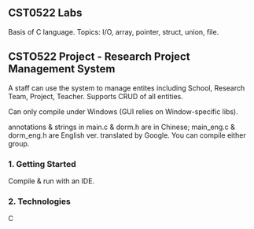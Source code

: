 ## CST0522 Labs
Basis of C language. Topics: I/O, array, pointer, struct, union, file.



## CSTO522 Project - Research Project Management System
A staff can use the system to manage entites including School, Research Team, Project, Teacher.  Supports CRUD of all entities.

Can only compile under Windows (GUI relies on Window-specific libs).

annotations & strings in main.c & dorm.h are in Chinese; main_eng.c & dorm_eng.h are English ver. translated by Google. You can compile either group.

### 1. Getting Started
Compile & run with an IDE.


### 2. Technologies
C